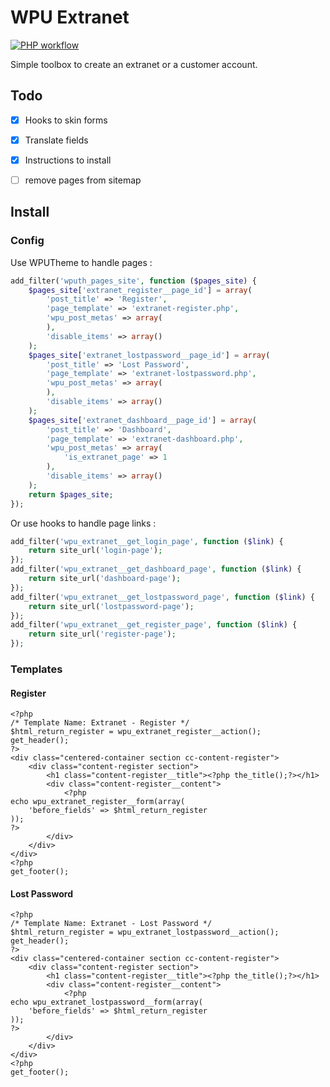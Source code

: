 # WPU Extranet

[![PHP workflow](https://github.com/WordPressUtilities/wpu_extranet/actions/workflows/php.yml/badge.svg 'PHP workflow')](https://github.com/WordPressUtilities/wpu_extranet/actions)

Simple toolbox to create an extranet or a customer account.

## Todo

- [x] Hooks to skin forms
- [x] Translate fields
- [x] Instructions to install
- [ ] remove pages from sitemap


## Install

### Config

Use WPUTheme to handle pages :

```php
add_filter('wputh_pages_site', function ($pages_site) {
    $pages_site['extranet_register__page_id'] = array(
        'post_title' => 'Register',
        'page_template' => 'extranet-register.php',
        'wpu_post_metas' => array(
        ),
        'disable_items' => array()
    );
    $pages_site['extranet_lostpassword__page_id'] = array(
        'post_title' => 'Lost Password',
        'page_template' => 'extranet-lostpassword.php',
        'wpu_post_metas' => array(
        ),
        'disable_items' => array()
    );
    $pages_site['extranet_dashboard__page_id'] = array(
        'post_title' => 'Dashboard',
        'page_template' => 'extranet-dashboard.php',
        'wpu_post_metas' => array(
            'is_extranet_page' => 1
        ),
        'disable_items' => array()
    );
    return $pages_site;
});
```

Or use hooks to handle page links :

```php
add_filter('wpu_extranet__get_login_page', function ($link) {
    return site_url('login-page');
});
add_filter('wpu_extranet__get_dashboard_page', function ($link) {
    return site_url('dashboard-page');
});
add_filter('wpu_extranet__get_lostpassword_page', function ($link) {
    return site_url('lostpassword-page');
});
add_filter('wpu_extranet__get_register_page', function ($link) {
    return site_url('register-page');
});
```

### Templates

#### Register

```
<?php
/* Template Name: Extranet - Register */
$html_return_register = wpu_extranet_register__action();
get_header();
?>
<div class="centered-container section cc-content-register">
    <div class="content-register section">
        <h1 class="content-register__title"><?php the_title();?></h1>
        <div class="content-register__content">
            <?php
echo wpu_extranet_register__form(array(
    'before_fields' => $html_return_register
));
?>
        </div>
    </div>
</div>
<?php
get_footer();
```

#### Lost Password

```
<?php
/* Template Name: Extranet - Lost Password */
$html_return_register = wpu_extranet_lostpassword__action();
get_header();
?>
<div class="centered-container section cc-content-register">
    <div class="content-register section">
        <h1 class="content-register__title"><?php the_title();?></h1>
        <div class="content-register__content">
            <?php
echo wpu_extranet_lostpassword__form(array(
    'before_fields' => $html_return_register
));
?>
        </div>
    </div>
</div>
<?php
get_footer();

```
